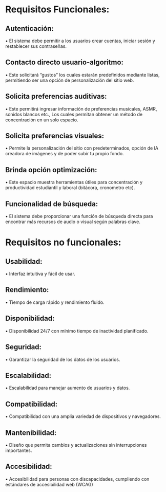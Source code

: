 # Requisitos Funcionales:
## Autenticación: 
 • El sistema debe permitir a los usuarios crear cuentas, iniciar sesión y restablecer sus contraseñas.
## Contacto directo usuario-algoritmo:
 • Este solicitará “gustos” los cuales estarán predefinidos mediante listas, permitiendo ser una opción de personalización del sitio web.
## Solicita preferencias auditivas:
 • Este permitirá ingresar información de preferencias musicales, ASMR, sonidos blancos etc., Los cuales permitan obtener un método de concentración en un solo espacio.
## Solicita preferencias visuales:
 • Permite la personalización del sitio con predeterminados, opción de IA creadora de imágenes y de poder subir tu propio fondo.
## Brinda opción optimización:
 • Este espacio muestra herramientas útiles para concentración y productividad estudiantil y laboral (bitácora, cronometro etc).
## Funcionalidad de búsqueda:
 • El sistema debe proporcionar una función de búsqueda directa para encontrar más recursos de audio o visual según palabras clave.


# Requisitos no funcionales:
## Usabilidad:
 • Interfaz intuitiva y fácil de usar.
## Rendimiento:
 • Tiempo de carga rápido y rendimiento fluido.
## Disponibilidad:
 • Disponibilidad 24/7 con mínimo tiempo de inactividad planificado.
## Seguridad:
 • Garantizar la seguridad de los datos de los usuarios.
## Escalabilidad:
 • Escalabilidad para manejar aumento de usuarios y datos.
## Compatibilidad:
 • Compatibilidad con una amplia variedad de dispositivos y navegadores.
## Mantenibilidad:
 • Diseño que permita cambios y actualizaciones sin interrupciones importantes.
## Accesibilidad:
 • Accesibilidad para personas con discapacidades, cumpliendo con estándares de accesibilidad web (WCAG)
